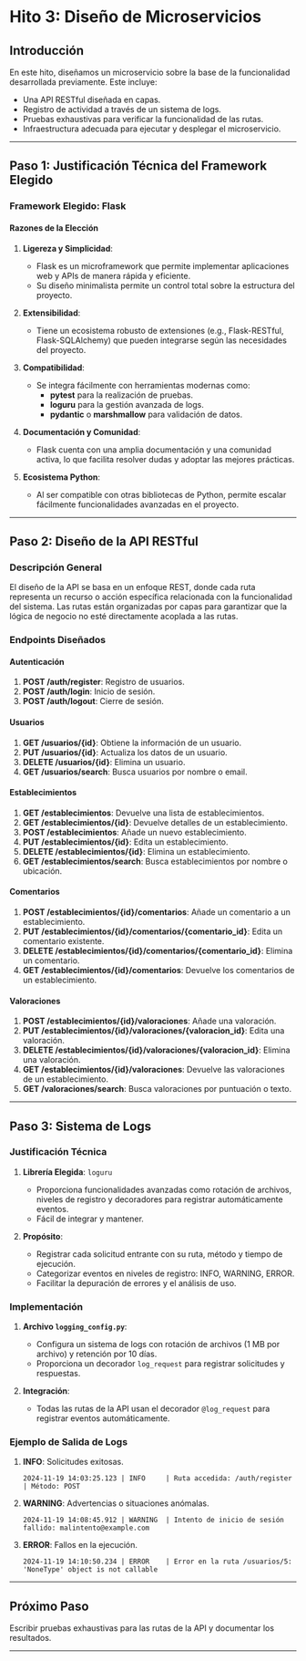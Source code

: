 
# Hito 3: Diseño de Microservicios

## Introducción
En este hito, diseñamos un microservicio sobre la base de la funcionalidad desarrollada previamente. Este incluye:
- Una API RESTful diseñada en capas.
- Registro de actividad a través de un sistema de logs.
- Pruebas exhaustivas para verificar la funcionalidad de las rutas.
- Infraestructura adecuada para ejecutar y desplegar el microservicio.

---

## Paso 1: Justificación Técnica del Framework Elegido

### Framework Elegido: Flask

#### Razones de la Elección
1. **Ligereza y Simplicidad**:
   - Flask es un microframework que permite implementar aplicaciones web y APIs de manera rápida y eficiente.
   - Su diseño minimalista permite un control total sobre la estructura del proyecto.

2. **Extensibilidad**:
   - Tiene un ecosistema robusto de extensiones (e.g., Flask-RESTful, Flask-SQLAlchemy) que pueden integrarse según las necesidades del proyecto.

3. **Compatibilidad**:
   - Se integra fácilmente con herramientas modernas como:
     - **pytest** para la realización de pruebas.
     - **loguru** para la gestión avanzada de logs.
     - **pydantic** o **marshmallow** para validación de datos.

4. **Documentación y Comunidad**:
   - Flask cuenta con una amplia documentación y una comunidad activa, lo que facilita resolver dudas y adoptar las mejores prácticas.

5. **Ecosistema Python**:
   - Al ser compatible con otras bibliotecas de Python, permite escalar fácilmente funcionalidades avanzadas en el proyecto.

---

## Paso 2: Diseño de la API RESTful

### Descripción General
El diseño de la API se basa en un enfoque REST, donde cada ruta representa un recurso o acción específica relacionada con la funcionalidad del sistema. Las rutas están organizadas por capas para garantizar que la lógica de negocio no esté directamente acoplada a las rutas.

### Endpoints Diseñados

#### Autenticación
1. **POST /auth/register**: Registro de usuarios.
2. **POST /auth/login**: Inicio de sesión.
3. **POST /auth/logout**: Cierre de sesión.

#### Usuarios
1. **GET /usuarios/{id}**: Obtiene la información de un usuario.
2. **PUT /usuarios/{id}**: Actualiza los datos de un usuario.
3. **DELETE /usuarios/{id}**: Elimina un usuario.
4. **GET /usuarios/search**: Busca usuarios por nombre o email.

#### Establecimientos
1. **GET /establecimientos**: Devuelve una lista de establecimientos.
2. **GET /establecimientos/{id}**: Devuelve detalles de un establecimiento.
3. **POST /establecimientos**: Añade un nuevo establecimiento.
4. **PUT /establecimientos/{id}**: Edita un establecimiento.
5. **DELETE /establecimientos/{id}**: Elimina un establecimiento.
6. **GET /establecimientos/search**: Busca establecimientos por nombre o ubicación.

#### Comentarios
1. **POST /establecimientos/{id}/comentarios**: Añade un comentario a un establecimiento.
2. **PUT /establecimientos/{id}/comentarios/{comentario_id}**: Edita un comentario existente.
3. **DELETE /establecimientos/{id}/comentarios/{comentario_id}**: Elimina un comentario.
4. **GET /establecimientos/{id}/comentarios**: Devuelve los comentarios de un establecimiento.

#### Valoraciones
1. **POST /establecimientos/{id}/valoraciones**: Añade una valoración.
2. **PUT /establecimientos/{id}/valoraciones/{valoracion_id}**: Edita una valoración.
3. **DELETE /establecimientos/{id}/valoraciones/{valoracion_id}**: Elimina una valoración.
4. **GET /establecimientos/{id}/valoraciones**: Devuelve las valoraciones de un establecimiento.
5. **GET /valoraciones/search**: Busca valoraciones por puntuación o texto.

---

## Paso 3: Sistema de Logs

### Justificación Técnica
1. **Librería Elegida**: `loguru`
   - Proporciona funcionalidades avanzadas como rotación de archivos, niveles de registro y decoradores para registrar automáticamente eventos.
   - Fácil de integrar y mantener.

2. **Propósito**:
   - Registrar cada solicitud entrante con su ruta, método y tiempo de ejecución.
   - Categorizar eventos en niveles de registro: INFO, WARNING, ERROR.
   - Facilitar la depuración de errores y el análisis de uso.

### Implementación

1. **Archivo `logging_config.py`**:
   - Configura un sistema de logs con rotación de archivos (1 MB por archivo) y retención por 10 días.
   - Proporciona un decorador `log_request` para registrar solicitudes y respuestas.

2. **Integración**:
   - Todas las rutas de la API usan el decorador `@log_request` para registrar eventos automáticamente.

### Ejemplo de Salida de Logs
1. **INFO**: Solicitudes exitosas.
   ```
   2024-11-19 14:03:25.123 | INFO     | Ruta accedida: /auth/register | Método: POST
   ```

2. **WARNING**: Advertencias o situaciones anómalas.
   ```
   2024-11-19 14:08:45.912 | WARNING  | Intento de inicio de sesión fallido: malintento@example.com
   ```

3. **ERROR**: Fallos en la ejecución.
   ```
   2024-11-19 14:10:50.234 | ERROR    | Error en la ruta /usuarios/5: 'NoneType' object is not callable
   ```

---

## Próximo Paso
Escribir pruebas exhaustivas para las rutas de la API y documentar los resultados.

---


